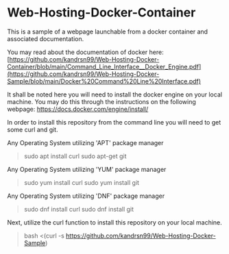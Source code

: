 # Web-Hosting-Docker-Container
This is a sample of a webpage launchable from a docker container and associated documentation.

You may read about the documentation of docker here:
[https://github.com/kandrsn99/Web-Hosting-Docker-Container/blob/main/Command_Line_Interface__Docker_Engine.pdf](https://github.com/kandrsn99/Web-Hosting-Docker-Sample/blob/main/Docker%20Command%20Line%20Interface.pdf)

It shall be noted here you will need to install the docker engine on your local machine. You may do this through the instructions on the following webpage: https://docs.docker.com/engine/install/

In order to install this repository from the command line you will need to get some curl and git.

Any Operating System utilizing 'APT' package manager
> sudo apt install curl
> sudo apt-get git

Any Operating System utilizing 'YUM' package manager
> sudo yum install curl
> sudo yum install git

Any Operating System utilizing 'DNF' package manager
> sudo dnf install curl
> sudo dnf install git

Next, utilize the curl function to install this repository on your local machine.
> bash <(curl -s https://github.com/kandrsn99/Web-Hosting-Docker-Sample)
